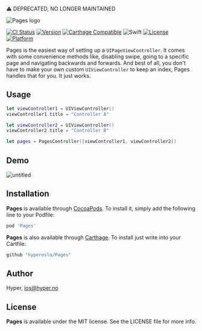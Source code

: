 ⚠️ DEPRECATED, NO LONGER MAINTAINED

![Pages logo](https://raw.githubusercontent.com/hyperoslo/Pages/master/Images/pages_logo.png)

[![CI Status](http://img.shields.io/travis/hyperoslo/Pages.svg?style=flat)](https://travis-ci.org/hyperoslo/Pages)
[![Version](https://img.shields.io/cocoapods/v/Pages.svg?style=flat)](http://cocoadocs.org/docsets/Pages)
[![Carthage Compatible](https://img.shields.io/badge/Carthage-compatible-4BC51D.svg?style=flat)](https://github.com/Carthage/Carthage)
![Swift](https://img.shields.io/badge/%20in-swift%203.0-orange.svg)
[![License](https://img.shields.io/cocoapods/l/Pages.svg?style=flat)](http://cocoadocs.org/docsets/Pages)
[![Platform](https://img.shields.io/cocoapods/p/Pages.svg?style=flat)](http://cocoadocs.org/docsets/Pages)

Pages is the easiest way of setting up a `UIPageViewController`. It comes with some convenience methods like, disabling swipe, going to a specific page and navigating backwards and forwards. And best of all, you don't have to make your own custom `UIViewController` to keep an index, Pages handles that for you. It just works.

## Usage

```swift
let viewController1 = UIViewController()
viewController1.title = "Controller A"

let viewController2 = UIViewController()
viewController2.title = "Controller B"

let pages = PagesController([viewController1, viewController2])
```

## Demo
![untitled](Screenshots/demo.gif)

## Installation

**Pages** is available through [CocoaPods](http://cocoapods.org). To install
it, simply add the following line to your Podfile:

```ruby
pod 'Pages'
```

**Pages** is also available through [Carthage](https://github.com/Carthage/Carthage).
To install just write into your Cartfile:

```ruby
github "hyperoslo/Pages"
```

## Author

Hyper, ios@hyper.no

## License

**Pages** is available under the MIT license. See the LICENSE file for more info.
